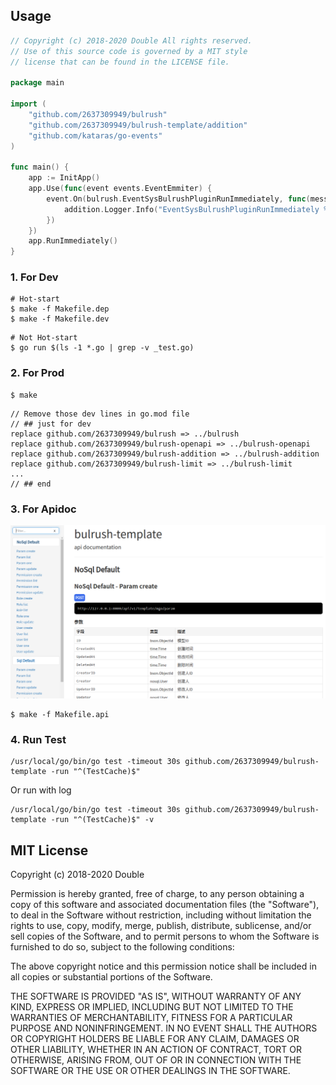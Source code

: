## Usage

```go
// Copyright (c) 2018-2020 Double All rights reserved.
// Use of this source code is governed by a MIT style
// license that can be found in the LICENSE file.

package main

import (
	"github.com/2637309949/bulrush"
	"github.com/2637309949/bulrush-template/addition"
	"github.com/kataras/go-events"
)

func main() {
	app := InitApp()
	app.Use(func(event events.EventEmmiter) {
		event.On(bulrush.EventSysBulrushPluginRunImmediately, func(message ...interface{}) {
			addition.Logger.Info("EventSysBulrushPluginRunImmediately %v", message)
		})
	})
	app.RunImmediately()
}
```

### 1. For Dev
```shell
# Hot-start 
$ make -f Makefile.dep
$ make -f Makefile.dev
```

```shell
# Not Hot-start 
$ go run $(ls -1 *.go | grep -v _test.go)
```

### 2. For Prod

```shell
$ make
```
    // Remove those dev lines in go.mod file
    // ## just for dev
    replace github.com/2637309949/bulrush => ../bulrush
    replace github.com/2637309949/bulrush-openapi => ../bulrush-openapi
    replace github.com/2637309949/bulrush-addition => ../bulrush-addition
    replace github.com/2637309949/bulrush-limit => ../bulrush-limit
    ...
    // ## end


### 3. For Apidoc
![Bulrush flash](./assets/apidoc.png)

```shell
$ make -f Makefile.api
```

### 4. Run Test

```shell
/usr/local/go/bin/go test -timeout 30s github.com/2637309949/bulrush-template -run "^(TestCache)$"
```
Or run with log
```shell
/usr/local/go/bin/go test -timeout 30s github.com/2637309949/bulrush-template -run "^(TestCache)$" -v
```

## MIT License

Copyright (c) 2018-2020 Double

Permission is hereby granted, free of charge, to any person obtaining a copy
of this software and associated documentation files (the "Software"), to deal
in the Software without restriction, including without limitation the rights
to use, copy, modify, merge, publish, distribute, sublicense, and/or sell
copies of the Software, and to permit persons to whom the Software is
furnished to do so, subject to the following conditions:

The above copyright notice and this permission notice shall be included in all
copies or substantial portions of the Software.

THE SOFTWARE IS PROVIDED "AS IS", WITHOUT WARRANTY OF ANY KIND, EXPRESS OR
IMPLIED, INCLUDING BUT NOT LIMITED TO THE WARRANTIES OF MERCHANTABILITY,
FITNESS FOR A PARTICULAR PURPOSE AND NONINFRINGEMENT. IN NO EVENT SHALL THE
AUTHORS OR COPYRIGHT HOLDERS BE LIABLE FOR ANY CLAIM, DAMAGES OR OTHER
LIABILITY, WHETHER IN AN ACTION OF CONTRACT, TORT OR OTHERWISE, ARISING FROM,
OUT OF OR IN CONNECTION WITH THE SOFTWARE OR THE USE OR OTHER DEALINGS IN THE
SOFTWARE.